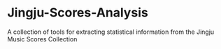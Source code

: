 # Jingju-Scores-Analysis
A collection of tools for extracting statistical information from the Jingju Music Scores Collection
